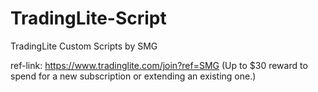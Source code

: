 # TradingLite-Script
TradingLite Custom Scripts by SMG

ref-link: https://www.tradinglite.com/join?ref=SMG (Up to $30 reward to spend for a new subscription or extending an existing one.)

